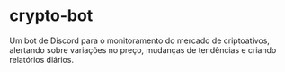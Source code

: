 # crypto-bot
Um bot de Discord para o monitoramento do mercado de criptoativos, alertando sobre variações no preço, mudanças de tendências e criando relatórios diários.
